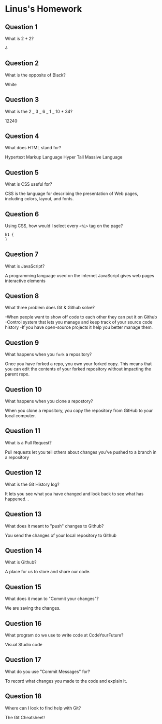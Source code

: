 # Linus's Homework

## Question 1

What is 2 + 2?

4

## Question 2

What is the opposite of Black?

White

## Question 3

What is the 2 _ 3 _ 6 _ 1 _ 10 \* 34?

12240

## Question 4

What does HTML stand for?

Hypertext Markup Language
Hyper Tall Massive Language

## Question 5

What is CSS useful for?

CSS is the language for describing the presentation of Web pages, including colors, layout, and fonts.

## Question 6

Using CSS, how would I select every `<h1>` tag on the page?

```css
h1 {
}
```

## Question 7

What is JavaScript?

A programming language used on the internet
JavaScript gives web pages interactive elements

## Question 8

What three problem does Git & Github solve?

-When people want to show off code to each other they can put it on Github
-Control system that lets you manage and keep track of your source code history
-If you have open-source projects it help you better manage them.

## Question 9

What happens when you `fork` a repository?

Once you have forked a repo, you own your forked copy. This means that you can edit the contents of your forked repository without impacting the parent repo.

## Question 10

What happens when you clone a repostory?

When you clone a repository, you copy the repository from GitHub to your local computer.

## Question 11

What is a Pull Request?

Pull requests let you tell others about changes you've pushed to a branch in a repository

## Question 12

What is the Git History log?

It lets you see what you have changed and look back to see what has happened. .

## Question 13

What does it meant to "push" changes to Github?

You send the changes of your local repository to Github

## Question 14

What is Github?

A place for us to store and share our code.

## Question 15

What does it mean to "Commit your changes"?

We are saving the changes.

## Question 16

What program do we use to write code at CodeYourFuture?

Visual Studio code

## Question 17

What do you use "Commit Messages" for?

To record what changes you made to the code and explain it.

## Question 18

Where can I look to find help with Git?

The Git Cheatsheet!
